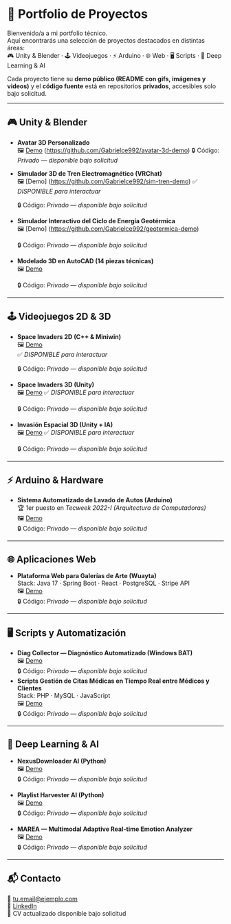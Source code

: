 # 🌟 Portfolio de Proyectos

Bienvenido/a a mi portfolio técnico.  
Aquí encontrarás una selección de proyectos destacados en distintas áreas:  
🎮 Unity & Blender · 🕹️ Videojuegos · ⚡ Arduino · 🌐 Web · 🖥️ Scripts · 🤖 Deep Learning & AI  

Cada proyecto tiene su **demo público (README con gifs, imágenes y videos)** y el **código fuente** está en repositorios **privados**, accesibles solo bajo solicitud.

---

## 🎮 Unity & Blender
- **Avatar 3D Personalizado**  
  🖼️ [Demo](https://github.com/Gabrielce992/avatar-3d-demo) (https://github.com/Gabrielce992/avatar-3d-demo) 
  🔒 Código: *Privado — disponible bajo solicitud*  

- **Simulador 3D de Tren Electromagnético (VRChat)**  
  🖼️ [Demo] (https://github.com/Gabrielce992/sim-tren-demo)
  ✅ *DISPONIBLE para interactuar*
  
  🔒 Código: *Privado — disponible bajo solicitud*   
     

- **Simulador Interactivo del Ciclo de Energía Geotérmica**  
  🖼️ [Demo] (https://github.com/Gabrielce992/geotermica-demo)
  
  🔒 Código: *Privado — disponible bajo solicitud*  

- **Modelado 3D en AutoCAD (14 piezas técnicas)**  
  🖼️ [Demo](https://github.com/youruser/autocad-piezas-demo)
  
  🔒 Código: *Privado — disponible bajo solicitud*   

---

## 🕹️ Videojuegos 2D & 3D
- **Space Invaders 2D (C++ & Miniwin)**  
  🖼️ [Demo](https://github.com/youruser/space-invaders-2d-demo)  
  ✅ *DISPONIBLE para interactuar*
  
  🔒 Código: *Privado — disponible bajo solicitud*  
- **Space Invaders 3D (Unity)**  
  🖼️ [Demo](https://github.com/youruser/space-invaders-3d-demo) 
  ✅ *DISPONIBLE para interactuar*
  
  🔒 Código: *Privado — disponible bajo solicitud*  
  
- **Invasión Espacial 3D (Unity + IA)**  
  🖼️ [Demo](https://github.com/youruser/invasion-espacial-demo)
  ✅ *DISPONIBLE para interactuar*
    
  🔒 Código: *Privado — disponible bajo solicitud*  
  
---

## ⚡ Arduino & Hardware
- **Sistema Automatizado de Lavado de Autos (Arduino)**  
  🏆 1er puesto en *Tecweek 2022-I (Arquitectura de Computadoras)*  
  🖼️ [Demo](https://github.com/youruser/lavado-autos-demo)  
  🔒 Código: *Privado — disponible bajo solicitud*  
  
---

## 🌐 Aplicaciones Web
- **Plataforma Web para Galerías de Arte (Wuayta)**  
  Stack: Java 17 · Spring Boot · React · PostgreSQL · Stripe API  
  🖼️ [Demo](https://github.com/youruser/wuayta-demo)  
  🔒 Código: *Privado — disponible bajo solicitud*   
  
---

## 🖥️ Scripts y Automatización
- **Diag Collector — Diagnóstico Automatizado (Windows BAT)**  
  🖼️ [Demo](https://github.com/youruser/diag-collector-demo)  
  🔒 Código: *Privado — disponible bajo solicitud*  
- **Scripts Gestión de Citas Médicas en Tiempo Real entre Médicos y Clientes**  
  Stack: PHP · MySQL · JavaScript  
  🖼️ [Demo](https://github.com/youruser/citas-medicas-demo)  
  🔒 Código: *Privado — disponible bajo solicitud*  

---

## 🤖 Deep Learning & AI
- **NexusDownloader AI (Python)**  
  🖼️ [Demo](https://github.com/youruser/nexusdownloader-demo)  
  🔒 Código: *Privado — disponible bajo solicitud*  

- **Playlist Harvester AI (Python)**  
  🖼️ [Demo](https://github.com/youruser/playlist-harvester-demo)  
  🔒 Código: *Privado — disponible bajo solicitud*  

- **MAREA — Multimodal Adaptive Real-time Emotion Analyzer**  
  🖼️ [Demo](https://github.com/youruser/marea-demo)  
  🔒 Código: *Privado — disponible bajo solicitud*  

---

## 📬 Contacto
📧 tu.email@ejemplo.com  
💼 [LinkedIn](https://linkedin.com/in/tuusuario)  
📄 CV actualizado disponible bajo solicitud
